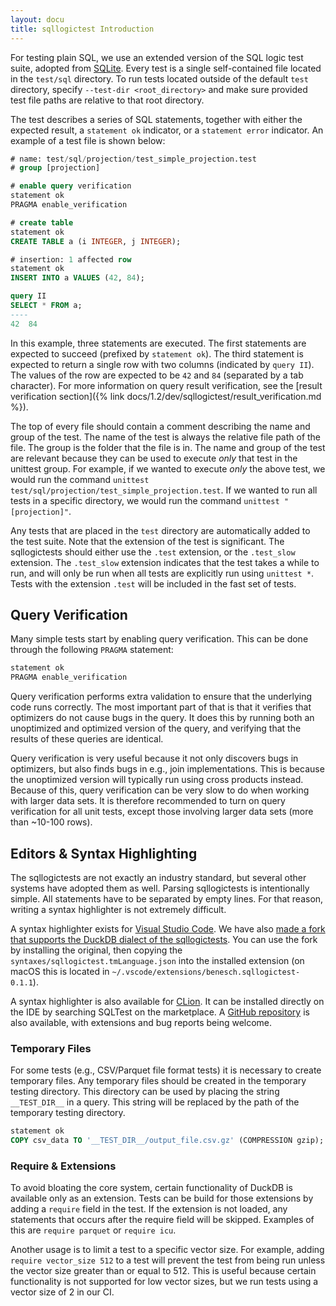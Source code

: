 ```yaml
---
layout: docu
title: sqllogictest Introduction
---
```


For testing plain SQL, we use an extended version of the SQL logic test suite, adopted from [SQLite](https://www.sqlite.org/sqllogictest/doc/trunk/about.wiki). Every test is a single self-contained file located in the `test/sql` directory.
To run tests located outside of the default `test` directory, specify `--test-dir <root_directory>` and make sure provided test file paths are relative to that root directory.

The test describes a series of SQL statements, together with either the expected result, a `statement ok` indicator, or a `statement error` indicator. An example of a  test file is shown below:

```sql
# name: test/sql/projection/test_simple_projection.test
# group [projection]

# enable query verification
statement ok
PRAGMA enable_verification

# create table
statement ok
CREATE TABLE a (i INTEGER, j INTEGER);

# insertion: 1 affected row
statement ok
INSERT INTO a VALUES (42, 84);

query II
SELECT * FROM a;
----
42	84
```

In this example, three statements are executed. The first statements are expected to succeed (prefixed by `statement ok`). The third statement is expected to return a single row with two columns (indicated by `query II`). The values of the row are expected to be `42` and `84` (separated by a tab character). For more information on query result verification, see the [result verification section]({% link docs/1.2/dev/sqllogictest/result_verification.md %}).

The top of every file should contain a comment describing the name and group of the test. The name of the test is always the relative file path of the file. The group is the folder that the file is in. The name and group of the test are relevant because they can be used to execute *only* that test in the unittest group. For example, if we wanted to execute *only* the above test, we would run the command `unittest test/sql/projection/test_simple_projection.test`. If we wanted to run all tests in a specific directory, we would run the command `unittest "[projection]"`.

Any tests that are placed in the `test` directory are automatically added to the test suite. Note that the extension of the test is significant. The sqllogictests should either use the `.test` extension, or the `.test_slow` extension. The `.test_slow` extension indicates that the test takes a while to run, and will only be run when all tests are explicitly run using `unittest *`. Tests with the extension `.test` will be included in the fast set of tests.

## Query Verification

Many simple tests start by enabling query verification. This can be done through the following `PRAGMA` statement:

```sql
statement ok
PRAGMA enable_verification
```

Query verification performs extra validation to ensure that the underlying code runs correctly. The most important part of that is that it verifies that optimizers do not cause bugs in the query. It does this by running both an unoptimized and optimized version of the query, and verifying that the results of these queries are identical.

Query verification is very useful because it not only discovers bugs in optimizers, but also finds bugs in e.g., join implementations. This is because the unoptimized version will typically run using cross products instead. Because of this, query verification can be very slow to do when working with larger data sets. It is therefore recommended to turn on query verification for all unit tests, except those involving larger data sets (more than ~10-100 rows).

## Editors & Syntax Highlighting

The sqllogictests are not exactly an industry standard, but several other systems have adopted them as well. Parsing sqllogictests is intentionally simple. All statements have to be separated by empty lines. For that reason, writing a syntax highlighter is not extremely difficult.

A syntax highlighter exists for [Visual Studio Code](https://marketplace.visualstudio.com/items?itemName=benesch.sqllogictest). We have also [made a fork that supports the DuckDB dialect of the sqllogictests](https://github.com/Mytherin/vscode-sqllogictest). You can use the fork by installing the original, then copying the `syntaxes/sqllogictest.tmLanguage.json` into the installed extension (on macOS this is located in `~/.vscode/extensions/benesch.sqllogictest-0.1.1`).

A syntax highlighter is also available for [CLion](https://plugins.jetbrains.com/plugin/15295-sqltest). It can be installed directly on the IDE by searching SQLTest on the marketplace. A [GitHub repository](https://github.com/pdet/SQLTest) is also available, with extensions and bug reports being welcome.

### Temporary Files

For some tests (e.g., CSV/Parquet file format tests) it is necessary to create temporary files. Any temporary files should be created in the temporary testing directory. This directory can be used by placing the string `__TEST_DIR__` in a query. This string will be replaced by the path of the temporary testing directory.

```sql
statement ok
COPY csv_data TO '__TEST_DIR__/output_file.csv.gz' (COMPRESSION gzip);
```

### Require & Extensions

To avoid bloating the core system, certain functionality of DuckDB is available only as an extension. Tests can be build for those extensions by adding a `require` field in the test. If the extension is not loaded, any statements that occurs after the require field will be skipped. Examples of this are `require parquet` or `require icu`.

Another usage is to limit a test to a specific vector size. For example, adding `require vector_size 512` to a test will prevent the test from being run unless the vector size greater than or equal to 512. This is useful because certain functionality is not supported for low vector sizes, but we run tests using a vector size of 2 in our CI.